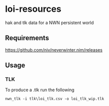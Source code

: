 # loi-resources
hak and tlk data for a NWN persistent world

## Requirements

https://github.com/niv/neverwinter.nim/releases

## Usage

### TLK

To produce a .tlk run the following

```nwn_tlk -i tlk\loi_tlk.csv -o loi_tlk_wip.tlk```